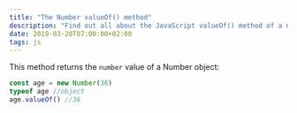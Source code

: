 ```yaml
---
title: "The Number valueOf() method"
description: "Find out all about the JavaScript valueOf() method of a number"
date: 2019-03-20T07:00:00+02:00
tags: js
---
```


This method returns the `number` value of a Number object:

```js
const age = new Number(36)
typeof age //object
age.valueOf() //36
```
